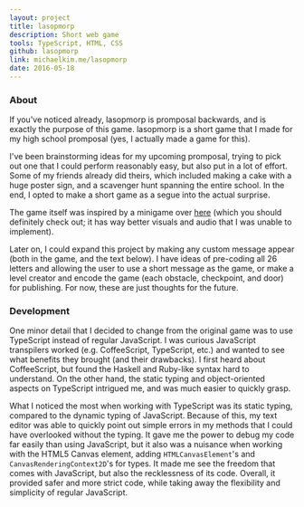 ```yaml
---
layout: project
title: lasopmorp
description: Short web game
tools: TypeScript, HTML, CSS
github: lasopmorp
link: michaelkim.me/lasopmorp
date: 2016-05-18
---
```


### About

If you've noticed already, lasopmorp is promposal backwards, and is exactly the purpose of this game. lasopmorp is a short game that I made for my high school promposal (yes, I actually made a game for this).

I've been brainstorming ideas for my upcoming promposal, trying to pick out one that I could perform reasonably easy, but also put in a lot of effort. Some of my friends already did theirs, which included making a cake with a huge poster sign, and a scavenger hunt spanning the entire school. In the end, I opted to make a short game as a segue into the actual surprise.

The game itself was inspired by a minigame over [here](http://ncase.me/door/) (which you should definitely check out; it has way better visuals and audio that I was unable to implement).

Later on, I could expand this project by making any custom message appear (both in the game, and the text below). I have ideas of pre-coding all 26 letters and allowing the user to use a short message as the game, or make a level creator and encode the game (each obstacle, checkpoint, and door) for publishing. For now, these are just thoughts for the future.

### Development

One minor detail that I decided to change from the original game was to use TypeScript instead of regular JavaScript. I was curious JavaScript transpilers worked (e.g. CoffeeScript, TypeScript, etc.) and wanted to see what benefits they brought (and their drawbacks). I first heard about CoffeeScript, but found the Haskell and Ruby-like syntax hard to understand. On the other hand, the static typing and object-oriented aspects on TypeScript intrigued me, and was much easier to quickly grasp.

What I noticed the most when working with TypeScript was its static typing, compared to the dynamic typing of JavaScript. Because of this, my text editor was able to quickly point out simple errors in my methods that I could have overlooked without the typing. It gave me the power to debug my code far easily than using JavaScript, but it also was a nuisance when working with the HTML5 Canvas element, adding `HTMLCanvasElement`'s and `CanvasRenderingContext2D`'s for types. It made me see the freedom that comes with JavaScript, but also the recklessness of its code. Overall, it provided safer and more strict code, while taking away the flexibility and simplicity of regular JavaScript.
